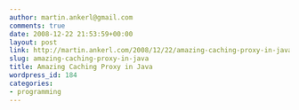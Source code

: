 ```yaml
---
author: martin.ankerl@gmail.com
comments: true
date: 2008-12-22 21:53:59+00:00
layout: post
link: http://martin.ankerl.com/2008/12/22/amazing-caching-proxy-in-java/
slug: amazing-caching-proxy-in-java
title: Amazing Caching Proxy in Java
wordpress_id: 184
categories:
- programming
---
```



